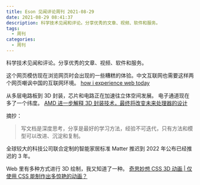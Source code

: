 ```yaml
---
title: Eson 见闻评论周刊 2021-08-29
date: 2021-08-29 08:41:37
description: 科学技术见闻和评论。分享优秀的文章、视频、软件和服务。
tags:
  - 周刊
categories:
  - 周刊
---
```


科学技术见闻和评论。分享优秀的文章、视频、软件和服务。

这个网页模仿现在浏览网页时会出现的一些糟糕的体验。中文互联网也需要这样两个网页嘲讽中国的互联网环境。
[how i experience web today](https://how-i-experience-web-today.com/detail.html)

从多层电路板到 3D 封装，芯片和电路正在加速往立体空间发展。 电子通道现在多了一个纬度。
[AMD 进一步解释 3D 封装技术，最终将改变未来处理器的设计](https://m.expreview.com/80145.html)

摘抄：

> 写文档是深度思考，分享是最好的学习方法，经验不可迭代，只有方法和模型可以改进、沉淀和复制。

全球较大的科技公司联合定制的智能家居标准 Matter 推迟到 2022 年公布已经推迟的 3 年。

Web 里有多种方式进行 3D 绘制，我又知道了一种。
[奇思妙想 CSS 3D 动画 | 仅使用 CSS 能制作出多惊艳的动画？](https://mp.weixin.qq.com/s/yXkfV6ucKZocxxON-jZLIQ)
